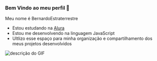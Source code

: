 ### Bem Vindo ao meu perfil 🖤

Meu nome é BernardoEstraterrestre

- Estou estudando na [Alura](https://www.alura.com.br/)
- Estou me desenvolvendo na linguagem JavaScript
- Ultlizo esse espaço  para minha organização e compartilhamento dos meus projetos desenvolvidos
 
![descrição do GIF]([https://www.reaconverter.com/howto/wp-content/uploads/2015/10/banana.gif](https://s2-techtudo.glbimg.com/-xwpLduB9RqMN4JIJF12LNGTh5I=/0x0:695x289/984x0/smart/filters:strip_icc()/i.s3.glbimg.com/v1/AUTH_08fbf48bc0524877943fe86e43087e7a/internal_photos/bs/2021/I/F/DGZT3lTyWbc7NwVp583Q/2016-07-27-ezgif.com-resize-2.gif))
